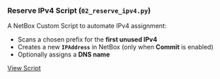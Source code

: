 ### **Reserve IPv4 Script (`02_reserve_ipv4.py`)**

A NetBox Custom Script to automate IPv4 assignment:

- Scans a chosen prefix for the **first unused IPv4**
- Creates a new **`IPAddress`** in NetBox (only when **Commit** is enabled)
- Optionally assigns a **DNS name**

[View Script](../scripts/02_reserve_ipv4.py)
